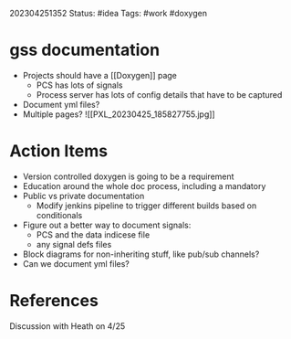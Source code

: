 202304251352
Status: #idea
Tags: #work #doxygen

# gss documentation
- Projects should have a [[Doxygen]] page
	- PCS has lots of signals
	- Process server has lots of config details that have to be captured
- Document yml files?
- Multiple pages?
![[PXL_20230425_185827755.jpg]]
# Action Items
- Version controlled doxygen is going to be a requirement
- Education around the whole doc process, including a mandatory 
- Public vs private documentation
	- Modify jenkins pipeline to trigger different builds based on conditionals
- Figure out a better way to document signals:
	- PCS and the data indicese file
	- any signal defs files
- Block diagrams for non-inheriting stuff, like pub/sub channels?
- Can we document yml files?

# References
Discussion with Heath on 4/25
